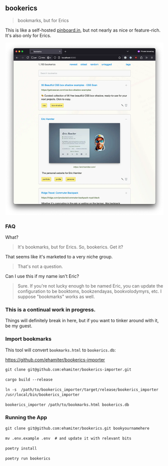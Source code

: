 ## bookerics

> bookmarks, but for Erics

This is like a self-hosted [pinboard.in](https://pinboard.in), but not nearly as nice or feature-rich. It's also only for Erics.

![screenshot](/bookerics/static/images/screenshot.webp)


### FAQ

What?
> It's bookmarks, but for Erics. So, bookerics. Get it?

That seems like it's marketed to a very niche group.
> That's not a question.

Can I use this if my name isn't Eric?
> Sure. If you're not lucky enough to be named Eric, you can update the configuration to be booktoms, bookzendayas, bookvolodymyrs, etc. I suppose "bookmarks" works as well.


### This is a continual work in progress.

Things will definitely break in here, but if you want to tinker around with it, be my guest.


### Import bookmarks

This tool will convert `bookmarks.html` to `bookerics.db`:

https://github.com/ehamiter/bookerics-importer

```
git clone git@github.com:ehamiter/bookerics-importer.git

cargo build --release

ln -s  /path/to/bookerics_importer/target/release/bookerics_importer /usr/local/bin/bookerics_importer

bookerics_importer /path/to/bookmarks.html bookerics.db
```

### Running the App

```
git clone git@github.com:ehamiter/bookerics.git bookyournamehere

mv .env.example .env  # and update it with relevant bits

poetry install

poetry run bookerics
```
